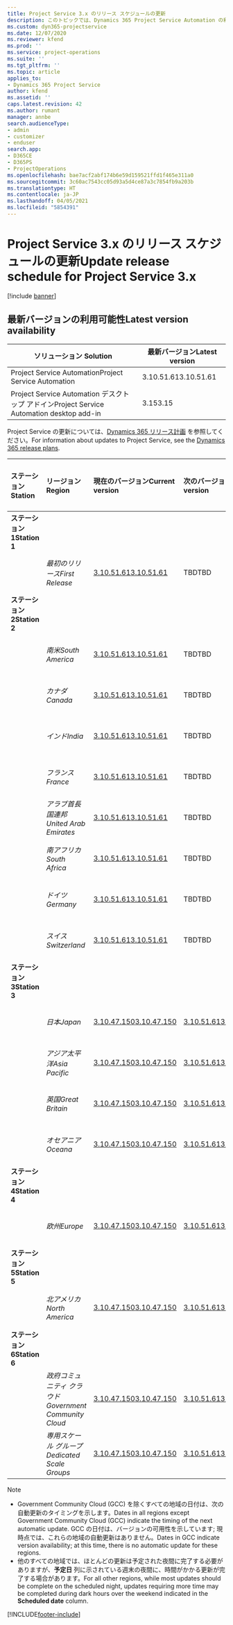 ```yaml
---
title: Project Service 3.x のリリース スケジュールの更新
description: このトピックでは、Dynamics 365 Project Service Automation の利用可能なリリースと今後のリリースについて説明します。
ms.custom: dyn365-projectservice
ms.date: 12/07/2020
ms.reviewer: kfend
ms.prod: ''
ms.service: project-operations
ms.suite: ''
ms.tgt_pltfrm: ''
ms.topic: article
applies_to:
- Dynamics 365 Project Service
author: kfend
ms.assetid: ''
caps.latest.revision: 42
ms.author: rumant
manager: annbe
search.audienceType:
- admin
- customizer
- enduser
search.app:
- D365CE
- D365PS
- ProjectOperations
ms.openlocfilehash: bae7acf2abf174b6e59d159521ffd1f465e311a0
ms.sourcegitcommit: 3c60ac7543cc05d93a5d4ce87a3c7854fb9a203b
ms.translationtype: HT
ms.contentlocale: ja-JP
ms.lasthandoff: 04/05/2021
ms.locfileid: "5854391"
---
```

# <a name="update-release-schedule-for-project-service-3x"></a><span data-ttu-id="7fb96-103">Project Service 3.x のリリース スケジュールの更新</span><span class="sxs-lookup"><span data-stu-id="7fb96-103">Update release schedule for Project Service 3.x</span></span>

[!include [banner](../includes/psa-now-project-operations.md)]

## <a name="latest-version-availability"></a><span data-ttu-id="7fb96-104">最新バージョンの利用可能性</span><span class="sxs-lookup"><span data-stu-id="7fb96-104">Latest version availability</span></span>

| <span data-ttu-id="7fb96-105">ソリューション </span><span class="sxs-lookup"><span data-stu-id="7fb96-105">Solution</span></span>  | <span data-ttu-id="7fb96-106">最新バージョン</span><span class="sxs-lookup"><span data-stu-id="7fb96-106">Latest version</span></span> |
|-------|----|
| <span data-ttu-id="7fb96-107">Project Service Automation</span><span class="sxs-lookup"><span data-stu-id="7fb96-107">Project Service Automation</span></span>    | <span data-ttu-id="7fb96-108">3.10.51.61</span><span class="sxs-lookup"><span data-stu-id="7fb96-108">3.10.51.61</span></span> |
| <span data-ttu-id="7fb96-109">Project Service Automation デスクトップ アドイン</span><span class="sxs-lookup"><span data-stu-id="7fb96-109">Project Service Automation desktop add-in</span></span>                | <span data-ttu-id="7fb96-110">3.15</span><span class="sxs-lookup"><span data-stu-id="7fb96-110">3.15</span></span>          |

<span data-ttu-id="7fb96-111">Project Service の更新については、[Dynamics 365 リリース計画](https://docs.microsoft.com/dynamics365/release-plans/) を参照してください。</span><span class="sxs-lookup"><span data-stu-id="7fb96-111">For information about updates to Project Service, see the [Dynamics 365 release plans](https://docs.microsoft.com/dynamics365/release-plans/).</span></span> 

| <span data-ttu-id="7fb96-112">ステーション</span><span class="sxs-lookup"><span data-stu-id="7fb96-112">Station</span></span>  | <span data-ttu-id="7fb96-113">リージョン</span><span class="sxs-lookup"><span data-stu-id="7fb96-113">Region</span></span> | <span data-ttu-id="7fb96-114">現在のバージョン</span><span class="sxs-lookup"><span data-stu-id="7fb96-114">Current version</span></span> | <span data-ttu-id="7fb96-115">次のバージョン</span><span class="sxs-lookup"><span data-stu-id="7fb96-115">Next version</span></span> |  <span data-ttu-id="7fb96-116">スケジュールされた日付</span><span class="sxs-lookup"><span data-stu-id="7fb96-116">Scheduled date</span></span>
| :---   | :---   | :---   | :---   |:---   |         
|<span data-ttu-id="7fb96-117"><strong>ステーション 1</strong></span><span class="sxs-lookup"><span data-stu-id="7fb96-117"><strong>Station 1</strong></span></span> | |  |  | |
| | <span data-ttu-id="7fb96-118"><i>最初のリリース</i></span><span class="sxs-lookup"><span data-stu-id="7fb96-118"><i>First Release</i></span></span> | [<span data-ttu-id="7fb96-119">3.10.51.61</span><span class="sxs-lookup"><span data-stu-id="7fb96-119">3.10.51.61</span></span>](whats-new-ur-30.md) | <span data-ttu-id="7fb96-120">TBD</span><span class="sxs-lookup"><span data-stu-id="7fb96-120">TBD</span></span> | <span data-ttu-id="7fb96-121">2021 年 4 月 23 日</span><span class="sxs-lookup"><span data-stu-id="7fb96-121">April 23, 2021</span></span>
|<span data-ttu-id="7fb96-122"><strong>ステーション 2</strong></span><span class="sxs-lookup"><span data-stu-id="7fb96-122"><strong>Station 2</strong></span></span> | |  |  | |
| | <span data-ttu-id="7fb96-123"><i>南米</i></span><span class="sxs-lookup"><span data-stu-id="7fb96-123"><i>South America</i></span></span> | [<span data-ttu-id="7fb96-124">3.10.51.61</span><span class="sxs-lookup"><span data-stu-id="7fb96-124">3.10.51.61</span></span>](whats-new-ur-30.md) | <span data-ttu-id="7fb96-125">TBD</span><span class="sxs-lookup"><span data-stu-id="7fb96-125">TBD</span></span> | <span data-ttu-id="7fb96-126">2021 年 4 月 30 日</span><span class="sxs-lookup"><span data-stu-id="7fb96-126">April 30, 2021</span></span>
| | <span data-ttu-id="7fb96-127"><i>カナダ</i></span><span class="sxs-lookup"><span data-stu-id="7fb96-127"><i>Canada</i></span></span> | [<span data-ttu-id="7fb96-128">3.10.51.61</span><span class="sxs-lookup"><span data-stu-id="7fb96-128">3.10.51.61</span></span>](whats-new-ur-30.md) | <span data-ttu-id="7fb96-129">TBD</span><span class="sxs-lookup"><span data-stu-id="7fb96-129">TBD</span></span> | <span data-ttu-id="7fb96-130">2021 年 4 月 30 日</span><span class="sxs-lookup"><span data-stu-id="7fb96-130">April 30, 2021</span></span>
| | <span data-ttu-id="7fb96-131"><i>インド</i></span><span class="sxs-lookup"><span data-stu-id="7fb96-131"><i>India</i></span></span> | [<span data-ttu-id="7fb96-132">3.10.51.61</span><span class="sxs-lookup"><span data-stu-id="7fb96-132">3.10.51.61</span></span>](whats-new-ur-30.md) | <span data-ttu-id="7fb96-133">TBD</span><span class="sxs-lookup"><span data-stu-id="7fb96-133">TBD</span></span> | <span data-ttu-id="7fb96-134">2021 年 4 月 30 日</span><span class="sxs-lookup"><span data-stu-id="7fb96-134">April 30, 2021</span></span>
| | <span data-ttu-id="7fb96-135"><i>フランス</i></span><span class="sxs-lookup"><span data-stu-id="7fb96-135"><i>France</i></span></span> | [<span data-ttu-id="7fb96-136">3.10.51.61</span><span class="sxs-lookup"><span data-stu-id="7fb96-136">3.10.51.61</span></span>](whats-new-ur-30.md) | <span data-ttu-id="7fb96-137">TBD</span><span class="sxs-lookup"><span data-stu-id="7fb96-137">TBD</span></span> | <span data-ttu-id="7fb96-138">2021 年 4 月 30 日</span><span class="sxs-lookup"><span data-stu-id="7fb96-138">April 30, 2021</span></span>
| | <span data-ttu-id="7fb96-139"><i>アラブ首長国連邦</i></span><span class="sxs-lookup"><span data-stu-id="7fb96-139"><i>United Arab Emirates</i></span></span> | [<span data-ttu-id="7fb96-140">3.10.51.61</span><span class="sxs-lookup"><span data-stu-id="7fb96-140">3.10.51.61</span></span>](whats-new-ur-30.md) | <span data-ttu-id="7fb96-141">TBD</span><span class="sxs-lookup"><span data-stu-id="7fb96-141">TBD</span></span> | <span data-ttu-id="7fb96-142">2021 年 4 月 30 日</span><span class="sxs-lookup"><span data-stu-id="7fb96-142">April 30, 2021</span></span>
| | <span data-ttu-id="7fb96-143"><i>南アフリカ</i></span><span class="sxs-lookup"><span data-stu-id="7fb96-143"><i>South Africa</i></span></span> | [<span data-ttu-id="7fb96-144">3.10.51.61</span><span class="sxs-lookup"><span data-stu-id="7fb96-144">3.10.51.61</span></span>](whats-new-ur-30.md) | <span data-ttu-id="7fb96-145">TBD</span><span class="sxs-lookup"><span data-stu-id="7fb96-145">TBD</span></span> | <span data-ttu-id="7fb96-146">2021 年 4 月 30 日</span><span class="sxs-lookup"><span data-stu-id="7fb96-146">April 30, 2021</span></span>
| | <span data-ttu-id="7fb96-147"><i>ドイツ</i></span><span class="sxs-lookup"><span data-stu-id="7fb96-147"><i>Germany</i></span></span> | [<span data-ttu-id="7fb96-148">3.10.51.61</span><span class="sxs-lookup"><span data-stu-id="7fb96-148">3.10.51.61</span></span>](whats-new-ur-30.md) | <span data-ttu-id="7fb96-149">TBD</span><span class="sxs-lookup"><span data-stu-id="7fb96-149">TBD</span></span> | <span data-ttu-id="7fb96-150">2021 年 4 月 30 日</span><span class="sxs-lookup"><span data-stu-id="7fb96-150">April 30, 2021</span></span>
| | <span data-ttu-id="7fb96-151"><i>スイス</i></span><span class="sxs-lookup"><span data-stu-id="7fb96-151"><i>Switzerland</i></span></span> | [<span data-ttu-id="7fb96-152">3.10.51.61</span><span class="sxs-lookup"><span data-stu-id="7fb96-152">3.10.51.61</span></span>](whats-new-ur-30.md) | <span data-ttu-id="7fb96-153">TBD</span><span class="sxs-lookup"><span data-stu-id="7fb96-153">TBD</span></span> | <span data-ttu-id="7fb96-154">2021 年 4 月 30 日</span><span class="sxs-lookup"><span data-stu-id="7fb96-154">April 30, 2021</span></span>
|<span data-ttu-id="7fb96-155"><strong>ステーション 3</strong></span><span class="sxs-lookup"><span data-stu-id="7fb96-155"><strong>Station 3</strong></span></span> | |  |  | |
| | <span data-ttu-id="7fb96-156"><i>日本</i></span><span class="sxs-lookup"><span data-stu-id="7fb96-156"><i>Japan</i></span></span> | [<span data-ttu-id="7fb96-157">3.10.47.150</span><span class="sxs-lookup"><span data-stu-id="7fb96-157">3.10.47.150</span></span>](whats-new-ur-29-5.md) | [<span data-ttu-id="7fb96-158">3.10.51.61</span><span class="sxs-lookup"><span data-stu-id="7fb96-158">3.10.51.61</span></span>](whats-new-ur-30.md) | <span data-ttu-id="7fb96-159">2021 年 4 月 9 日</span><span class="sxs-lookup"><span data-stu-id="7fb96-159">April 9, 2021</span></span>
| | <span data-ttu-id="7fb96-160"><i>アジア太平洋</i></span><span class="sxs-lookup"><span data-stu-id="7fb96-160"><i>Asia Pacific</i></span></span> | [<span data-ttu-id="7fb96-161">3.10.47.150</span><span class="sxs-lookup"><span data-stu-id="7fb96-161">3.10.47.150</span></span>](whats-new-ur-29-5.md) | [<span data-ttu-id="7fb96-162">3.10.51.61</span><span class="sxs-lookup"><span data-stu-id="7fb96-162">3.10.51.61</span></span>](whats-new-ur-30.md) | <span data-ttu-id="7fb96-163">2021 年 4 月 9 日</span><span class="sxs-lookup"><span data-stu-id="7fb96-163">April 9, 2021</span></span>
| | <span data-ttu-id="7fb96-164"><i>英国</i></span><span class="sxs-lookup"><span data-stu-id="7fb96-164"><i>Great Britain</i></span></span> | [<span data-ttu-id="7fb96-165">3.10.47.150</span><span class="sxs-lookup"><span data-stu-id="7fb96-165">3.10.47.150</span></span>](whats-new-ur-29-5.md) | [<span data-ttu-id="7fb96-166">3.10.51.61</span><span class="sxs-lookup"><span data-stu-id="7fb96-166">3.10.51.61</span></span>](whats-new-ur-30.md) | <span data-ttu-id="7fb96-167">2021 年 4 月 9 日</span><span class="sxs-lookup"><span data-stu-id="7fb96-167">April 9, 2021</span></span>
| | <span data-ttu-id="7fb96-168"><i>オセアニア</i></span><span class="sxs-lookup"><span data-stu-id="7fb96-168"><i>Oceana</i></span></span> | [<span data-ttu-id="7fb96-169">3.10.47.150</span><span class="sxs-lookup"><span data-stu-id="7fb96-169">3.10.47.150</span></span>](whats-new-ur-29-5.md) | [<span data-ttu-id="7fb96-170">3.10.51.61</span><span class="sxs-lookup"><span data-stu-id="7fb96-170">3.10.51.61</span></span>](whats-new-ur-30.md) | <span data-ttu-id="7fb96-171">2021 年 4 月 9 日</span><span class="sxs-lookup"><span data-stu-id="7fb96-171">April 9, 2021</span></span>
|<span data-ttu-id="7fb96-172"><strong>ステーション 4</strong></span><span class="sxs-lookup"><span data-stu-id="7fb96-172"><strong>Station 4</strong></span></span> | |  |  | |
| | <span data-ttu-id="7fb96-173"><i>欧州</i></span><span class="sxs-lookup"><span data-stu-id="7fb96-173"><i>Europe</i></span></span> | [<span data-ttu-id="7fb96-174">3.10.47.150</span><span class="sxs-lookup"><span data-stu-id="7fb96-174">3.10.47.150</span></span>](whats-new-ur-29-5.md) | [<span data-ttu-id="7fb96-175">3.10.51.61</span><span class="sxs-lookup"><span data-stu-id="7fb96-175">3.10.51.61</span></span>](whats-new-ur-30.md) | <span data-ttu-id="7fb96-176">2021 年 4 月 16 日</span><span class="sxs-lookup"><span data-stu-id="7fb96-176">April 16, 2021</span></span>
|<span data-ttu-id="7fb96-177"><strong>ステーション 5</strong></span><span class="sxs-lookup"><span data-stu-id="7fb96-177"><strong>Station 5</strong></span></span> | |  |  | |
| | <span data-ttu-id="7fb96-178"><i>北アメリカ</i></span><span class="sxs-lookup"><span data-stu-id="7fb96-178"><i>North America</i></span></span> | [<span data-ttu-id="7fb96-179">3.10.47.150</span><span class="sxs-lookup"><span data-stu-id="7fb96-179">3.10.47.150</span></span>](whats-new-ur-29-5.md) | [<span data-ttu-id="7fb96-180">3.10.51.61</span><span class="sxs-lookup"><span data-stu-id="7fb96-180">3.10.51.61</span></span>](whats-new-ur-30.md) | <span data-ttu-id="7fb96-181">2021 年 4 月 23 日</span><span class="sxs-lookup"><span data-stu-id="7fb96-181">April 23, 2021</span></span>
|<span data-ttu-id="7fb96-182"><strong>ステーション 6</strong></span><span class="sxs-lookup"><span data-stu-id="7fb96-182"><strong>Station 6</strong></span></span> | |  |  | |
| | <span data-ttu-id="7fb96-183"><i>政府コミュニティ クラウド</i></span><span class="sxs-lookup"><span data-stu-id="7fb96-183"><i>Government Community Cloud</i></span></span> | [<span data-ttu-id="7fb96-184">3.10.47.150</span><span class="sxs-lookup"><span data-stu-id="7fb96-184">3.10.47.150</span></span>](whats-new-ur-29-5.md) | [<span data-ttu-id="7fb96-185">3.10.51.61</span><span class="sxs-lookup"><span data-stu-id="7fb96-185">3.10.51.61</span></span>](whats-new-ur-30.md) | <span data-ttu-id="7fb96-186">2021 年 4 月 30 日</span><span class="sxs-lookup"><span data-stu-id="7fb96-186">April 30, 2021</span></span>
| | <span data-ttu-id="7fb96-187"><i>専用スケール グループ</i></span><span class="sxs-lookup"><span data-stu-id="7fb96-187"><i>Dedicated Scale Groups</i></span></span> | [<span data-ttu-id="7fb96-188">3.10.47.150</span><span class="sxs-lookup"><span data-stu-id="7fb96-188">3.10.47.150</span></span>](whats-new-ur-29-5.md) | [<span data-ttu-id="7fb96-189">3.10.51.61</span><span class="sxs-lookup"><span data-stu-id="7fb96-189">3.10.51.61</span></span>](whats-new-ur-30.md) | <span data-ttu-id="7fb96-190">2021 年 4 月 30 日</span><span class="sxs-lookup"><span data-stu-id="7fb96-190">April 30, 2021</span></span>

>[!Note]
> - <span data-ttu-id="7fb96-191">Government Community Cloud (GCC) を除くすべての地域の日付は、次の自動更新のタイミングを示します。</span><span class="sxs-lookup"><span data-stu-id="7fb96-191">Dates in all regions except Government Community Cloud (GCC) indicate the timing of the next automatic update.</span></span> <span data-ttu-id="7fb96-192">GCC の日付は、バージョンの可用性を示しています; 現時点では、これらの地域の自動更新はありません。</span><span class="sxs-lookup"><span data-stu-id="7fb96-192">Dates in GCC indicate version availability; at this time, there is no automatic update for these regions.</span></span>
> - <span data-ttu-id="7fb96-193">他のすべての地域では、ほとんどの更新は予定された夜間に完了する必要がありますが、**予定日** 列に示されている週末の夜間に、時間がかかる更新が完了する場合があります。</span><span class="sxs-lookup"><span data-stu-id="7fb96-193">For all other regions, while most updates should be complete on the scheduled night, updates requiring more time may be completed during dark hours over the weekend indicated in the **Scheduled date** column.</span></span>


[!INCLUDE[footer-include](../includes/footer-banner.md)]
